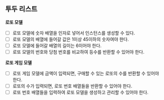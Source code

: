 ## 투두 리스트

<!--
로또 구입 금액을 입력하면, 금액에 해당하는 로또를 발급해야 한다.
로또 1장의 가격은 1,000원이다.
소비자는 자동 구매를 할 수 있어야 한다.
번호 보기 토글 버튼을 클릭해 로또 번호를 볼 수 있어야 한다.
-->

**로또 모델**

- [ ] 로또 모델에 숫자 배열을 인자로 넣어서 인스턴스를 생성할 수 있다.
- [ ] 로또 모델의 배열에 들어갈 값은 1이상 45이하의 숫자여야 한다.
- [ ] 로또 모델에 들어갈 배열의 길이는 6이어야 한다.
- [ ] 로또 모델의 번호와 당첨 번호를 비교하여 등수를 반환할 수 있어야 한다.

**로또 게임 모델**

- [ ] 로또 게임 모델에 금액이 입력되면, 구매할 수 있는 로또의 수를 반환할 수 있어야 한다.
- [ ] 로또의 수가 입력되면, 로또 번호 배열들을 반환할 수 있어야 한다.
- [ ] 로또 번호 배열들을 입력하여 로또 모델을 생성하고 관리할 수 있어야 한다.
